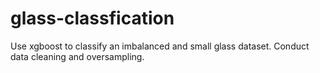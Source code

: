 # glass-classfication
Use xgboost to classify an imbalanced and small glass dataset. Conduct data cleaning and oversampling.
